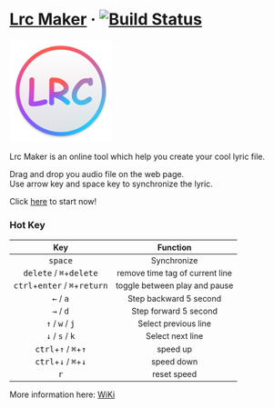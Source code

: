 # [Lrc Maker](https://lrc-maker.github.io) &middot; [![Build Status](https://travis-ci.org/hufan-akari/lrc-maker.svg?branch=master)](https://travis-ci.org/hufan-akari/lrc-maker)

![icon](./resources/favicons/apple-touch-icon.png)

Lrc Maker is an online tool which help you create your cool lyric file.

Drag and drop you audio file on the web page.\
Use arrow key and space key to synchronize the lyric.

Click [here](https://lrc-maker.github.io) to start now!

### Hot Key

|                                Key                                |            Function             |
| :---------------------------------------------------------------: | :-----------------------------: |
|                         <kbd>space</kbd>                          |           Synchronize           |
|        <kbd>delete</kbd> / <kbd>⌘</kbd>+<kbd>delete</kbd>         | remove time tag of current line |
| <kbd>ctrl</kbd>+<kbd>enter</kbd> / <kbd>⌘</kbd>+<kbd>return</kbd> |  toggle between play and pause  |
|                    <kbd>←</kbd> / <kbd>a</kbd>                    |     Step backward 5 second      |
|                    <kbd>→</kbd> / <kbd>d</kbd>                    |      Step forward 5 second      |
|            <kbd>↑</kbd> / <kbd>w</kbd> / <kbd>j</kbd>             |      Select previous line       |
|            <kbd>↓</kbd> / <kbd>s</kbd> / <kbd>k</kbd>             |        Select next line         |
|     <kbd>ctrl</kbd>+<kbd>↑</kbd> / <kbd>⌘</kbd>+<kbd>↑</kbd>      |            speed up             |
|     <kbd>ctrl</kbd>+<kbd>↓</kbd> / <kbd>⌘</kbd>+<kbd>↓</kbd>      |           speed down            |
|                           <kbd>r</kbd>                            |           reset speed           |

More information here: [WiKi](https://github.com/hufan-akari/lrc-maker/wiki)
